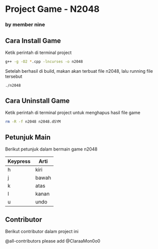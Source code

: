 # Project Game - N2048
### by member nine

## Cara Install Game

Ketik perintah di terminal project 

```sh
g++ -g -O2 *.cpp -lncurses -o n2048
```

Setelah berhasil di build, makan akan terbuat file n2048, lalu running file tersebut

```sh
./n2048
```
## Cara Uninstall Game

Ketik perintah di terminal project untuk menghapus hasil file game 

```sh
rm -R -f n2048 n2048.dSYM
```


## Petunjuk Main

Berikut petunjuk dalam bermain game n2048

| Keypress | Arti |
| ------ | ------ |
| h | kiri |
| j | bawah |
| k | atas |
| l | kanan |
| u | undo |


## Contributor

Berikut contributor dalam project ini

@all-contributors please add @ClaraaMon0o0 

